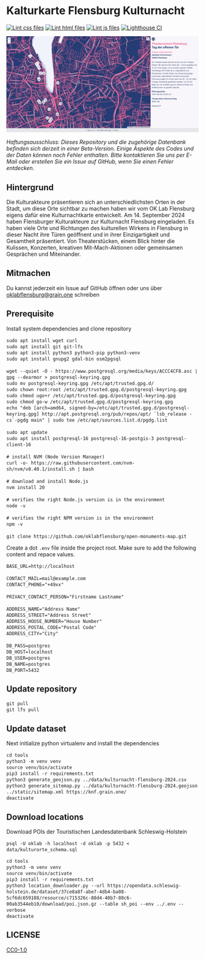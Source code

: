 # Kalturkarte Flensburg Kulturnacht

[![Lint css files](https://github.com/oklabflensburg/open-cultural-map/actions/workflows/lint-css.yml/badge.svg)](https://github.com/oklabflensburg/open-cultural-map/actions/workflows/lint-css.yml)
[![Lint html files](https://github.com/oklabflensburg/open-cultural-map/actions/workflows/lint-html.yml/badge.svg)](https://github.com/oklabflensburg/open-cultural-map/actions/workflows/lint-html.yml)
[![Lint js files](https://github.com/oklabflensburg/open-cultural-map/actions/workflows/lint-js.yml/badge.svg)](https://github.com/oklabflensburg/open-cultural-map/actions/workflows/lint-js.yml)
[![Lighthouse CI](https://github.com/oklabflensburg/open-cultural-map/actions/workflows/lighthouse.yml/badge.svg)](https://github.com/oklabflensburg/open-cultural-map/actions/workflows/lighthouse.yml)

![Screenshot Kulturnacht Flensburg](https://raw.githubusercontent.com/oklabflensburg/open-cultural-map/main/screenshot_kulturkarte.webp)

_Haftungsausschluss: Dieses Repository und die zugehörige Datenbank befinden sich derzeit in einer Beta-Version. Einige Aspekte des Codes und der Daten können noch Fehler enthalten. Bitte kontaktieren Sie uns per E-Mail oder erstellen Sie ein Issue auf GitHub, wenn Sie einen Fehler entdecken._


## Hintergrund

Die Kulturakteure präsentieren sich an unterschiedlichsten Orten in der Stadt, um diese Orte sichtbar zu machen haben wir vom OK Lab Flensburg eigens dafür eine Kulturnachtkarte entwickelt. Am 14. September 2024 haben Flensburger Kulturakteure zur Kulturnacht Flensburg eingeladen. Es haben viele Orte und Richtungen des kulturellen Wirkens in Flensburg in dieser Nacht ihre Türen geöffnent und in ihrer Einzigartigkeit und Gesamtheit präsentiert. Von Theaterstücken, einem Blick hinter die Kulissen, Konzerten, kreativen Mit-Mach-Aktionen oder gemeinsamen Gesprächen und Miteinander.


## Mitmachen

Du kannst jederzeit ein Issue auf GitHub öffnen oder uns über oklabflensburg@grain.one schreiben


## Prerequisite

Install system dependencies and clone repository

```
sudo apt install wget curl
sudo apt install git git-lfs
sudo apt install python3 python3-pip python3-venv
sudo apt install gnupg2 gdal-bin osm2pgsql

wget --quiet -O - https://www.postgresql.org/media/keys/ACCC4CF8.asc | gpg --dearmor > postgresql-keyring.gpg
sudo mv postgresql-keyring.gpg /etc/apt/trusted.gpg.d/
sudo chown root:root /etc/apt/trusted.gpg.d/postgresql-keyring.gpg
sudo chmod ugo+r /etc/apt/trusted.gpg.d/postgresql-keyring.gpg
sudo chmod go-w /etc/apt/trusted.gpg.d/postgresql-keyring.gpg
echo "deb [arch=amd64, signed-by=/etc/apt/trusted.gpg.d/postgresql-keyring.gpg] http://apt.postgresql.org/pub/repos/apt/ `lsb_release -cs`-pgdg main" | sudo tee /etc/apt/sources.list.d/pgdg.list

sudo apt update
sudo apt install postgresql-16 postgresql-16-postgis-3 postgresql-client-16

# install NVM (Node Version Manager)
curl -o- https://raw.githubusercontent.com/nvm-sh/nvm/v0.40.1/install.sh | bash

# download and install Node.js
nvm install 20

# verifies the right Node.js version is in the environment
node -v

# verifies the right NPM version is in the environment
npm -v

git clone https://github.com/oklabflensburg/open-monuments-map.git
```


Create a dot `.env` file inside the project root. Make sure to add the following content and repace values.

```
BASE_URL=http://localhost

CONTACT_MAIL=mail@example.com
CONTACT_PHONE="+49xx"

PRIVACY_CONTACT_PERSON="Firstname Lastname"

ADDRESS_NAME="Address Name"
ADDRESS_STREET="Address Street"
ADDRESS_HOUSE_NUMBER="House Number"
ADDRESS_POSTAL_CODE="Postal Code"
ADDRESS_CITY="City"

DB_PASS=postgres
DB_HOST=localhost
DB_USER=postgres
DB_NAME=postgres
DB_PORT=5432
```


## Update repository

```
git pull
git lfs pull
```


## Update dataset

Next initialize python virtualenv and install the dependencies

```
cd tools
python3 -m venv venv
source venv/bin/activate
pip3 install -r requirements.txt
python3 generate_geojson.py ../data/kulturnacht-flensburg-2024.csv
python3 generate_sitemap.py ../data/kulturnacht-flensburg-2024.geojson ../static/sitemap.xml https://knf.grain.one/
deactivate
```


## Download locations

Download POIs der Touristischen Landesdatenbank Schleswig-Holstein

```
psql -U oklab -h localhost -d oklab -p 5432 < data/kulturorte_schema.sql
```

```
cd tools
python3 -m venv venv
source venv/bin/activate
pip3 install -r requirements.txt
python3 location_downloader.py --url https://opendata.schleswig-holstein.de/dataset/37ce8a8f-abe7-4db4-ba08-5cf6dc659188/resource/c715326c-88d4-40b7-88c6-00ab3544eb10/download/poi.json.gz --table sh_poi --env ../.env --verbose
deactivate
```


## LICENSE

[CC0-1.0](LICENSE)
